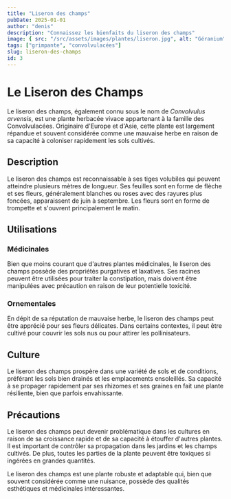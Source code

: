 ```yaml
---
title: "Liseron des champs"
pubDate: 2025-01-01
author: "denis"
description: "Connaissez les bienfaits du liseron des champs"
image: { src: "/src/assets/images/plantes/liseron.jpg", alt: "Géranium" }
tags: ["grimpante", "convolvulacées"]
slug: liseron-des-champs
id: 3
---
```


# Le Liseron des Champs

Le liseron des champs, également connu sous le nom de _Convolvulus arvensis_, est une plante herbacée vivace appartenant à la famille des Convolvulacées. Originaire d'Europe et d'Asie, cette plante est largement répandue et souvent considérée comme une mauvaise herbe en raison de sa capacité à coloniser rapidement les sols cultivés.

## Description

Le liseron des champs est reconnaissable à ses tiges volubiles qui peuvent atteindre plusieurs mètres de longueur. Ses feuilles sont en forme de flèche et ses fleurs, généralement blanches ou roses avec des rayures plus foncées, apparaissent de juin à septembre. Les fleurs sont en forme de trompette et s'ouvrent principalement le matin.

## Utilisations

### Médicinales

Bien que moins courant que d'autres plantes médicinales, le liseron des champs possède des propriétés purgatives et laxatives. Ses racines peuvent être utilisées pour traiter la constipation, mais doivent être manipulées avec précaution en raison de leur potentielle toxicité.

### Ornementales

En dépit de sa réputation de mauvaise herbe, le liseron des champs peut être apprécié pour ses fleurs délicates. Dans certains contextes, il peut être cultivé pour couvrir les sols nus ou pour attirer les pollinisateurs.

## Culture

Le liseron des champs prospère dans une variété de sols et de conditions, préférant les sols bien drainés et les emplacements ensoleillés. Sa capacité à se propager rapidement par ses rhizomes et ses graines en fait une plante résiliente, bien que parfois envahissante.

## Précautions

Le liseron des champs peut devenir problématique dans les cultures en raison de sa croissance rapide et de sa capacité à étouffer d'autres plantes. Il est important de contrôler sa propagation dans les jardins et les champs cultivés. De plus, toutes les parties de la plante peuvent être toxiques si ingérées en grandes quantités.

Le liseron des champs est une plante robuste et adaptable qui, bien que souvent considérée comme une nuisance, possède des qualités esthétiques et médicinales intéressantes.
